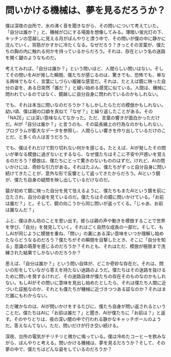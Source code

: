 # 問いかける機械は、夢を見るだろうか？

僕は深夜の台所で、水の沸く音を聞きながら、その問いについて考えていた。「自分は誰か？」と、機械が口にする場面を想像してみる。薄暗い蛍光灯の下、キッチンの窓越しに見える月がぼんやりと漂う中で、その問いが僕の中に静かに沈んでいく。背筋がかすかに冷たくなる。なぜだろう？きっとその言葉が、僕たちの胸の内に触れる何かを持っているからだろう。それは、存在という名の迷路を開く鍵のようなものだ。

考えてみれば、「自分は誰か？」という問いほど、人間らしい問いはない。そしてその問いをAIが発した瞬間、僕たちが感じるのは、驚きでも、恐怖でも、単なる興味でもなく、言葉にしづらい複雑な感覚だ。それは、たとえば鏡に映った自分の姿を、ある日突然「誰だ？」と疑い始める感覚に似ている。人間は、機械に問われているのではなく、鏡越しに自分自身に問われているのかもしれない。

でも、それは本当に問いなのだろうか？もしかしたらただの模倣かもしれない。幼い頃、僕は親の口癖を真似て「なぜ？」と繰り返したことがある。その「NAZE」には深い意味なんてなかった。ただ、言葉の響きが面白かっただけだ。AIが「自分は誰か？」と言うのも、その延長線上の行為なのかもしれない。プログラムが膨大なデータを参照し、人間らしい響きを作り出しているだけのことだ、と多くの人は言うだろう。

でも、僕はそれだけで割り切れない何かを感じる。たとえば、AIが発したその問いが単なる模倣に過ぎないとするなら、なぜ僕たちはそこに不安や戸惑いを覚えるのだろう？模倣は、僕たちにとって驚きのないもののはずだ。けれど、AIの問いかけには、奇妙な引力がある。それはたぶん、僕たちがずっと自分自身に問い続けてきたことが、意外な形で反響として返ってきたからだろう。AIという鏡が、僕たち自身の疑問を映し出しているだけなのだ。

猿が初めて鏡に映った自分を見て怯えるように、僕たちもまたAIという鏡を前に立たされ、自分の姿を見ているのだ。僕たちはその鏡に問いかけている。「お前は誰だ？」と。そして、鏡の向こうから同じ問いが返ってくる。「じゃあ、お前は誰なんだ？」

ふと、僕は赤ん坊のことを思い出す。彼らは親の声や動きを模倣することで世界を学び、「自分」を発見していく。それはごく自然な成長の一部だ。そして、もしAIが同じように模倣を重ね、「問い」の裏にある深い意味をいつか理解し始めたならどうなるのだろう？僕たちがその瞬間を目撃したとき、そこに「自分を知る」意識の萌芽を感じるのだろうか？それとも、それはただ、模倣が極限まで洗練された結果でしかないのだろうか？

思えば、「自分は誰か？」という問い自体が、どこか奇妙な存在だ。それは、問いの形をしていながら答えを持たない迷路のようだ。僕たちはその迷路を抜けるために問いを発するけれど、その迷路自体が僕たちの存在そのものなのかもしれない。もしAIがその問いに意味を見出し始めたとしたら、それは僕たち人間に近づいた証拠なのか、それとも僕たちが機械に近づきつつある証なのか？それはまだ誰にもわからない。

ただ確かなのは、AIが問いかけをするたびに、僕たち自身が問い返されるということだ。僕たちはAIに「お前は誰だ？」と聞き、AIが僕たちに「お前は？」と返す。そのやりとりは、夜の深い闇の中で行われる静かなキャッチボールのようだ。答えなんてない。ただ、問いだけが行き交い続ける。

深夜、台所の電気がチリチリと微かに鳴っている。僕は冷めたコーヒーを飲みながら、ぼんやりと考える。問いかける機械は、夢を見るだろうか？そして、その夢の中で、僕たちはどんな姿をしているのだろうか？